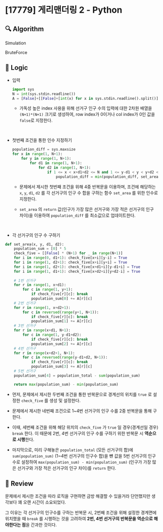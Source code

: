 # [17779] 게리맨더링 2 - Python

## :mag: Algorithm

Simulation

BruteForce

## :round_pushpin: Logic

- 입력

  ```python
  import sys
  N = int(sys.stdin.readline())
  A = [False]+[[False]+[int(x) for x in sys.stdin.readline().split()] for _ in range(N)]
  ```

  - 가독성 높은 index 사용을 위해 선거구 인구 수의 입력에 대한 2차원 배열을 `(N+1)*(N+1)` 크기로 생성하여, row index가 0이거나 col index가 0인 값을 `false`로 지정한다.

<br />

- 첫번째 조건을 통한 인수 지정하기

  ```python
  population_diff = sys.maxsize
  for x in range(1, N+1):
      for y in range(1, N+1):
          for d1 in range(1, N+1):
              for d2 in range(1, N+1):
                  if 1 <= x < x+d1+d2 <= N and 1 <= y-d1 < y < y+d2 <= N:
                      population_diff = min(population_diff, set_area(x, y, d1, d2))
  ```

  - 문제에서 제시한 첫번째 조건을 위해 4중 반복문을 이용하며, 조건에 해당하는 `x`, `y`, `d1`, `d2` 를 각 선거구의 인구 수 합을 구하는 함수 `set_area` 를 위한 인수로 지정한다.

  - `set_area` 의 `return` 값(인구가 가장 많은 선거구와 가장 적은 선거구의 인구 차이)을 이용하여 `population_diff` 를 최소값으로 업데이트한다.

<br />

- 각 선거구의 인구 수 구하기

```python
def set_area(x, y, d1, d2):
    population_sum = [0] * 5
    check_five = [[False] * (N+1) for _ in range(N+1)]
    for i in range(0, d1+1): check_five[x+i][y-i] = True
    for i in range(1, d2+1): check_five[x+i][y+i] = True
    for i in range(1, d2+1): check_five[x+d1+i][y-d1+i] = True
    for i in range(1, d1+1): check_five[x+d2+i][y+d2-i] = True
    
    # 1번 선거구
    for r in range(1, x+d1):
        for c in range(1, y+1): 
            if check_five[r][c]: break
            population_sum[0] += A[r][c]
    # 2번 선거구
    for r in range(1, x+d2+1):
        for c in reversed(range(y+1, N+1)):
            if check_five[r][c]: break
            population_sum[1] += A[r][c]
    # 3번 선거구
    for r in range(x+d1, N+1):
        for c in range(1, y-d1+d2):
            if check_five[r][c]: break
            population_sum[2] += A[r][c]
    # 4번 선거구
    for r in range(x+d2+1, N+1):
        for c in reversed(range(y-d1+d2, N+1)):
            if check_five[r][c]: break
            population_sum[3] += A[r][c]
    # 5번 선거구
    population_sum[4] = population_total - sum(population_sum)

    return max(population_sum) - min(population_sum)
```

- 먼저, 문제에서 제시한 두번째 조건을 통한 반복문으로 경계선의 위치를 `true` 로 설정한 `check_five` 를 생성 및 설정한다.

- 문제에서 제시한 네번째 조건으로 1~4번 선거구의 인구 수를 2중 반복문을 통해 구한다. 

- 이때, 세번째 조건을 위해 해당 위치의 `check_five` 가 `true` 일 경우(경계선일 경우) `break` 한다. 이 때문에 2번, 4번 선거구의 인구 수를 구하기 위한 반복문 시 **역순으로 시행**한다.

- 마지막으로, 미리 구해놓은 `population_total` (모든 선거구의 합)에 `sum(population_sum)` (1~4번 선거구의 인구수 합)을 뺸 값을 5번 선거구의 인구수로 설정하여 `max(population_sum) - min(population_sum)` (인구가 가장 많은 선거구와 가장 적은 선거구의 인구 차이)를 `return` 한다.

## :memo: Review

문제에서 제시한 조건을 따라 로직을 구현하면 금방 해결할 수 있을거라 단언했지만 생각보다 꽤 오랜 시간이 소요되었다.

그 이유는 각 선거구의 인구수를 구하는 반복문 시, 2번째 조건을 위해 설정한 경계면에 위치했을 때 `break` 를 시행하는 것을 고려하여 **2번, 4번 선거구의 반복문을 역순으로 해야한다는 점**을 간과한 것이다.